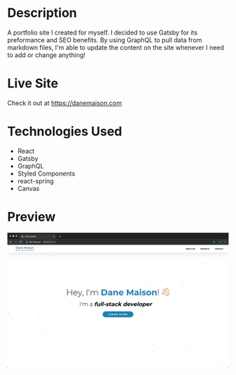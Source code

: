 # Description

A portfolio site I created for myself. I decided to use Gatsby for its preformance and SEO benefits. By using GraphQL to pull data from markdown files, I'm able to update the content on the site whenever I need to add or change anything!

# Live Site

Check it out at https://danemaison.com

# Technologies Used

- React
- Gatsby
- GraphQL
- Styled Components
- react-spring
- Canvas

# Preview

![Portfolio](src/content/portfolio/8_portfolio/portfolio.png)
